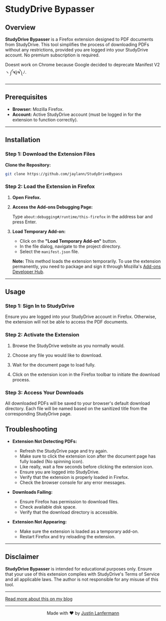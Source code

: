 # StudyDrive Bypasser

## Overview

**StudyDrive Bypasser** is a Firefox extension designed to PDF documents from StudyDrive. This tool simplifies the process of downloading PDFs without any restrictions, provided you are logged into your StudyDrive account. No premium subscription is required.

Doesnt work on Chrome because Google decided to deprecate Manifest V2	ヽ༼ຈʖ̯ຈ༽ﾉ.

---

## Prerequisites

- **Browser:** Mozilla Firefox. 
- **Account:** Active StudyDrive account (must be logged in for the extension to function correctly).

---

## Installation

### Step 1: Download the Extension Files

**Clone the Repository:**

   ```bash
   git clone https://github.com/jaylann/StudyDriveBypass
   ```

### Step 2: Load the Extension in Firefox

1. **Open Firefox.**

2. **Access the Add-ons Debugging Page:**

   Type `about:debugging#/runtime/this-firefox` in the address bar and press Enter.

3. **Load Temporary Add-on:**

    - Click on the **"Load Temporary Add-on"** button.
    - In the file dialog, navigate to the project directory.
    - Select the `manifest.json` file.

   **Note:** This method loads the extension temporarily. To use the extension permanently, you need to package and sign it through Mozilla's [Add-ons Developer Hub](https://addons.mozilla.org/developers/).

---

## Usage

### Step 1: Sign In to StudyDrive

Ensure you are logged into your StudyDrive account in Firefox. Otherwise, the extension will not be able to access the PDF documents.

### Step 2: Activate the Extension


1. Browse the StudyDrive website as you normally would.

2. Choose any file you would like to download.

3. Wait for the document page to load fully.

4. Click on the extension icon in the Firefox toolbar to initiate the download process.


### Step 3: Access Your Downloads

All downloaded PDFs will be saved to your browser's default download directory. Each file will be named based on the sanitized title from the corresponding StudyDrive page.

## Troubleshooting

- **Extension Not Detecting PDFs:**
    - Refresh the StudyDrive page and try again.
    - Make sure to click the extension icon after the document page has fully loaded (No spinning icon).
    - Like really, wait a few seconds before clicking the extension icon.
    - Ensure you are logged into StudyDrive.
    - Verify that the extension is properly loaded in Firefox.
    - Check the browser console for any error messages.

- **Downloads Failing:**
    - Ensure Firefox has permission to download files.
    - Check available disk space.
    - Verify that the download directory is accessible.

- **Extension Not Appearing:**
    - Make sure the extension is loaded as a temporary add-on.
    - Restart Firefox and try reloading the extension.

---

## Disclaimer

**StudyDrive Bypasser** is intended for educational purposes only. Ensure that your use of this extension complies with StudyDrive's Terms of Service and all applicable laws. The author is not responsible for any misuse of this tool.

---

[Read more about this on my blog](https://lanfermann.dev/projects/study-drive-bypass)

---
<p align="center">
  Made with ❤️ by <a href="https://lanfermann.dev">Justin Lanfermann</a>
</p>
